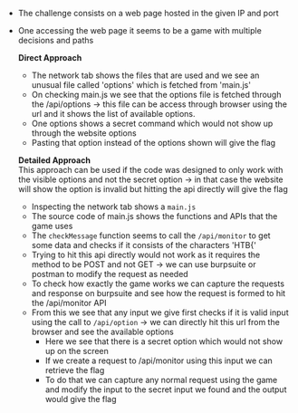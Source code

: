 - The challenge consists on a web page hosted in the given IP and port
- One accessing the web page it seems to be a game with multiple decisions and paths

	**Direct Approach**   
	- The network tab shows the files that are used and we see an unusual file called 'options' which is fetched from 'main.js'
	- On checking main.js we see that the options file is fetched through the /api/options -> this file can be access through browser using the url and it shows the list of available options.
	- One options shows a secret command which would not show up through the website options
	- Pasting that option instead of the options shown will give the flag

	**Detailed Approach**   
	This approach can be used if the code was designed to only work with the visible options and not the secret option -> in that case the website will show the option is invalid but hitting the api directly will give the flag   
	- Inspecting the network tab shows a `main.js`
	- The source code of main.js shows the functions and APIs that the game uses
	- The `checkMessage` function seems to call the `/api/monitor` to get some data and checks if it consists of the characters 'HTB{'
	- Trying to hit this api directly would not work as it requires the method to be POST and not GET -> we can use burpsuite or postman to modify the request as needed
	- To check how exactly the game works we can capture the requests and response on burpsuite and see how the request is formed to hit the /api/monitor API
	- From this we see that any input we give first checks if it is valid input using the call to `/api/option` -> we can directly hit this url from the browser and see the available options
		- Here we see that there is a secret option which would not show up on the screen 
		- If we create a request to /api/monitor using this input we can retrieve the flag
		- To do that we can capture any normal request using the game and modify the input to the secret input we found and the output would give the flag